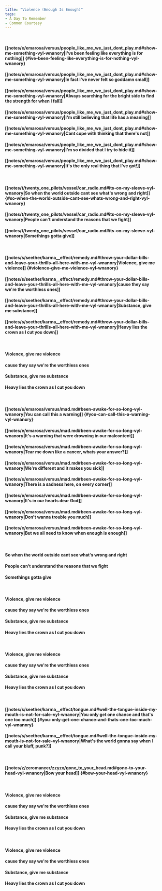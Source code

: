 ```yaml
---
title: "Violence (Enough Is Enough)"
tags:
- A Day To Remember
- Common Courtesy
---
```

&nbsp;
#### [[notes/e/emarosa/versus/people_like_me_we_just_dont_play.md#show-me-something-vyl-wnanory|I've been feeling like everything is for nothing]] {#ive-been-feeling-like-everything-is-for-nothing-vyl-wnanory}
#### [[notes/e/emarosa/versus/people_like_me_we_just_dont_play.md#show-me-something-vyl-wnanory|In fact I've never felt so goddamn small]]
#### [[notes/e/emarosa/versus/people_like_me_we_just_dont_play.md#show-me-something-vyl-wnanory|Always searching for the bright side to find the strength for when I fall]]
#### [[notes/e/emarosa/versus/people_like_me_we_just_dont_play.md#show-me-something-vyl-wnanory|I'm still believing that life has a meaning]]
#### [[notes/e/emarosa/versus/people_like_me_we_just_dont_play.md#show-me-something-vyl-wnanory|Cant cope with thinking that there's not]]
#### [[notes/e/emarosa/versus/people_like_me_we_just_dont_play.md#show-me-something-vyl-wnanory|I'm so divided that I try to hide it]]
#### [[notes/e/emarosa/versus/people_like_me_we_just_dont_play.md#show-me-something-vyl-wnanory|It's the only real thing that I've got!]]
&nbsp;
#### [[notes/t/twenty_one_pilots/vessel/car_radio.md#its-on-my-sleeve-vyl-wnanory|So when the world outside cant see what's wrong and right]] {#so-when-the-world-outside-cant-see-whats-wrong-and-right-vyl-wnanory}
#### [[notes/t/twenty_one_pilots/vessel/car_radio.md#its-on-my-sleeve-vyl-wnanory|People can't understand the reasons that we fight]]
#### [[notes/t/twenty_one_pilots/vessel/car_radio.md#its-on-my-sleeve-vyl-wnanory|Somethings gotta give]]
&nbsp;
#### [[notes/s/seether/karma__effect/remedy.md#throw-your-dollar-bills-and-leave-your-thrills-all-here-with-me-vyl-wnanory|Violence, give me violence]] {#violence-give-me-violence-vyl-wnanory}
#### [[notes/s/seether/karma__effect/remedy.md#throw-your-dollar-bills-and-leave-your-thrills-all-here-with-me-vyl-wnanory|cause they say we're the worthless ones]]
#### [[notes/s/seether/karma__effect/remedy.md#throw-your-dollar-bills-and-leave-your-thrills-all-here-with-me-vyl-wnanory|Substance, give me substance]]
#### [[notes/s/seether/karma__effect/remedy.md#throw-your-dollar-bills-and-leave-your-thrills-all-here-with-me-vyl-wnanory|Heavy lies the crown as I cut you down]]
&nbsp;
#### Violence, give me violence
#### cause they say we're the worthless ones
#### Substance, give me substance
#### Heavy lies the crown as I cut you down
&nbsp;
#### [[notes/e/emarosa/versus/mad.md#been-awake-for-so-long-vyl-wnanory|You can call this a warning]] {#you-can-call-this-a-warning-vyl-wnanory}
#### [[notes/e/emarosa/versus/mad.md#been-awake-for-so-long-vyl-wnanory|It's a warning that were drowning in our malcontent]]
#### [[notes/e/emarosa/versus/mad.md#been-awake-for-so-long-vyl-wnanory|Tear me down like a cancer, whats your answer?]]
#### [[notes/e/emarosa/versus/mad.md#been-awake-for-so-long-vyl-wnanory|We're different and it makes you sick]]
#### [[notes/e/emarosa/versus/mad.md#been-awake-for-so-long-vyl-wnanory|There is a sadness here, on every corner]]
#### [[notes/e/emarosa/versus/mad.md#been-awake-for-so-long-vyl-wnanory|It's in our hearts dear God]]
#### [[notes/e/emarosa/versus/mad.md#been-awake-for-so-long-vyl-wnanory|Don't wanna trouble you much]]
#### [[notes/e/emarosa/versus/mad.md#been-awake-for-so-long-vyl-wnanory|But we all need to know when enough is enough]]
&nbsp;
#### So when the world outside cant see what's wrong and right
#### People can't understand the reasons that we fight
#### Somethings gotta give
&nbsp;
#### Violence, give me violence
#### cause they say we're the worthless ones
#### Substance, give me substance
#### Heavy lies the crown as I cut you down
&nbsp;
#### Violence, give me violence
#### cause they say we're the worthless ones
#### Substance, give me substance
#### Heavy lies the crown as I cut you down
&nbsp;
#### [[notes/s/seether/karma__effect/tongue.md#well-the-tongue-inside-my-mouth-is-not-for-sale-vyl-wnanory|You only get one chance and that's one too much]] {#you-only-get-one-chance-and-thats-one-too-much-vyl-wnanory}
#### [[notes/s/seether/karma__effect/tongue.md#well-the-tongue-inside-my-mouth-is-not-for-sale-vyl-wnanory|What's the world gonna say when I call your bluff, punk?]]
&nbsp;
#### [[notes/z/zeromancer/zzyzx/gone_to_your_head.md#gone-to-your-head-vyl-wnanory|Bow your head]] {#bow-your-head-vyl-wnanory}
&nbsp;
#### Violence, give me violence
#### cause they say we're the worthless ones
#### Substance, give me substance
#### Heavy lies the crown as I cut you down
&nbsp;
#### Violence, give me violence
#### cause they say we're the worthless ones
#### Substance, give me substance
#### Heavy lies the crown as I cut you down
